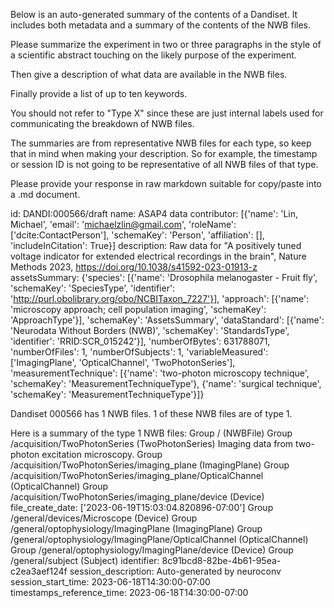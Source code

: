
Below is an auto-generated summary of the contents of a Dandiset. It includes both metadata and a summary of the contents of the NWB files.

Please summarize the experiment in two or three paragraphs in the style of a scientific abstract touching on the likely purpose of the experiment.

Then give a description of what data are available in the NWB files.

Finally provide a list of up to ten keywords.

You should not refer to "Type X" since these are just internal labels used for communicating the breakdown of NWB files.

The summaries are from representative NWB files for each type, so keep that in mind when making your description. So for example, the timestamp or session ID is not going to be representative of all NWB files of that type.

Please provide your response in raw markdown suitable for copy/paste into a .md document.


id: DANDI:000566/draft
name: ASAP4 data
contributor: [{'name': 'Lin, Michael', 'email': 'michaelzlin@gmail.com', 'roleName': ['dcite:ContactPerson'], 'schemaKey': 'Person', 'affiliation': [], 'includeInCitation': True}]
description: Raw data for "A positively tuned voltage indicator for extended electrical recordings in the brain", Nature Methods 2023, https://doi.org/10.1038/s41592-023-01913-z
assetsSummary: {'species': [{'name': 'Drosophila melanogaster - Fruit fly', 'schemaKey': 'SpeciesType', 'identifier': 'http://purl.obolibrary.org/obo/NCBITaxon_7227'}], 'approach': [{'name': 'microscopy approach; cell population imaging', 'schemaKey': 'ApproachType'}], 'schemaKey': 'AssetsSummary', 'dataStandard': [{'name': 'Neurodata Without Borders (NWB)', 'schemaKey': 'StandardsType', 'identifier': 'RRID:SCR_015242'}], 'numberOfBytes': 631788071, 'numberOfFiles': 1, 'numberOfSubjects': 1, 'variableMeasured': ['ImagingPlane', 'OpticalChannel', 'TwoPhotonSeries'], 'measurementTechnique': [{'name': 'two-photon microscopy technique', 'schemaKey': 'MeasurementTechniqueType'}, {'name': 'surgical technique', 'schemaKey': 'MeasurementTechniqueType'}]}

Dandiset 000566 has 1 NWB files.
1 of these NWB files are of type 1.


Here is a summary of the type 1 NWB files:
  Group / (NWBFile) 
  Group /acquisition/TwoPhotonSeries (TwoPhotonSeries) Imaging data from two-photon excitation microscopy.
  Group /acquisition/TwoPhotonSeries/imaging_plane (ImagingPlane) 
  Group /acquisition/TwoPhotonSeries/imaging_plane/OpticalChannel (OpticalChannel) 
  Group /acquisition/TwoPhotonSeries/imaging_plane/device (Device) 
  file_create_date: ['2023-06-19T15:03:04.820896-07:00']
  Group /general/devices/Microscope (Device) 
  Group /general/optophysiology/ImagingPlane (ImagingPlane) 
  Group /general/optophysiology/ImagingPlane/OpticalChannel (OpticalChannel) 
  Group /general/optophysiology/ImagingPlane/device (Device) 
  Group /general/subject (Subject) 
  identifier: 8c91bcd8-82be-4b61-95ea-c2ea3aef124f
  session_description: Auto-generated by neuroconv
  session_start_time: 2023-06-18T14:30:00-07:00
  timestamps_reference_time: 2023-06-18T14:30:00-07:00
